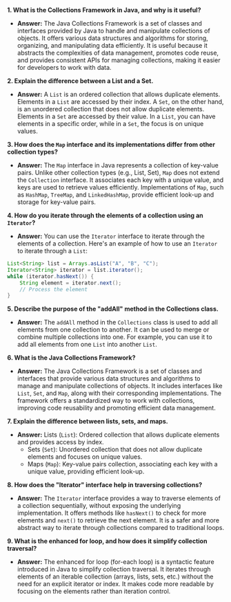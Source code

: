 
**1. What is the Collections Framework in Java, and why is it useful?**
   - **Answer:** The Java Collections Framework is a set of classes and interfaces provided by Java to handle and manipulate collections of objects. It offers various data structures and algorithms for storing, organizing, and manipulating data efficiently. It is useful because it abstracts the complexities of data management, promotes code reuse, and provides consistent APIs for managing collections, making it easier for developers to work with data.

**2. Explain the difference between a List and a Set.**
   - **Answer:** A `List` is an ordered collection that allows duplicate elements. Elements in a `List` are accessed by their index. A `Set`, on the other hand, is an unordered collection that does not allow duplicate elements. Elements in a `Set` are accessed by their value. In a `List`, you can have elements in a specific order, while in a `Set`, the focus is on unique values.

**3. How does the `Map` interface and its implementations differ from other collection types?**
   - **Answer:** The `Map` interface in Java represents a collection of key-value pairs. Unlike other collection types (e.g., List, Set), `Map` does not extend the `Collection` interface. It associates each key with a unique value, and keys are used to retrieve values efficiently. Implementations of `Map`, such as `HashMap`, `TreeMap`, and `LinkedHashMap`, provide efficient look-up and storage for key-value pairs.

**4. How do you iterate through the elements of a collection using an `Iterator`?**
   - **Answer:** You can use the `Iterator` interface to iterate through the elements of a collection. Here's an example of how to use an `Iterator` to iterate through a `List`:
   ```java
   List<String> list = Arrays.asList("A", "B", "C");
   Iterator<String> iterator = list.iterator();
   while (iterator.hasNext()) {
       String element = iterator.next();
       // Process the element
   }
   ```

**5. Describe the purpose of the "addAll" method in the Collections class.**
   - **Answer:** The `addAll` method in the `Collections` class is used to add all elements from one collection to another. It can be used to merge or combine multiple collections into one. For example, you can use it to add all elements from one `List` into another `List`.

**6. What is the Java Collections Framework?**
   - **Answer:** The Java Collections Framework is a set of classes and interfaces that provide various data structures and algorithms to manage and manipulate collections of objects. It includes interfaces like `List`, `Set`, and `Map`, along with their corresponding implementations. The framework offers a standardized way to work with collections, improving code reusability and promoting efficient data management.

**7. Explain the difference between lists, sets, and maps.**
  
- **Answer:** Lists (`List`): Ordered collection that allows duplicate elements and provides access by index.
    - Sets (`Set`): Unordered collection that does not allow duplicate elements and focuses on unique values.
    - Maps (`Map`): Key-value pairs collection, associating each key with a unique value, providing efficient look-up.

**8. How does the "Iterator" interface help in traversing collections?**
   - **Answer:** The `Iterator` interface provides a way to traverse elements of a collection sequentially, without exposing the underlying implementation. It offers methods like `hasNext()` to check for more elements and `next()` to retrieve the next element. It is a safer and more abstract way to iterate through collections compared to traditional loops.

**9. What is the enhanced for loop, and how does it simplify collection traversal?**
   - **Answer:** The enhanced for loop (for-each loop) is a syntactic feature introduced in Java to simplify collection traversal. It iterates through elements of an iterable collection (arrays, lists, sets, etc.) without the need for an explicit iterator or index. It makes code more readable by focusing on the elements rather than iteration control.
